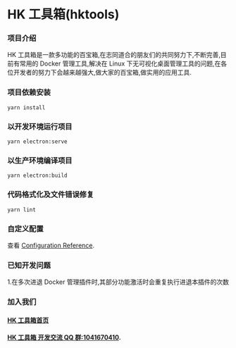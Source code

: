 # HK 工具箱(hktools)

### 项目介绍

HK 工具箱是一款多功能的百宝箱,在志同道合的朋友们的共同努力下,不断完善,目前有常用的 Docker 管理工具,解决在 Linux 下无可视化桌面管理工具的问题,在各位开发者的努力下会越来越强大,做大家的百宝箱,做实用的应用工具.

### 项目依赖安装

```
yarn install
```

### 以开发环境运行项目

```
yarn electron:serve
```

### 以生产环境编译项目

```
yarn electron:build
```

### 代码格式化及文件错误修复

```
yarn lint
```

### 自定义配置

查看 [Configuration Reference](https://cli.vuejs.org/config/).

### 已知开发问题

1.在多次进退 Docker 管理插件时,其部分功能激活时会重复执行进退本插件的次数

### 加入我们

#### [HK 工具箱首页](https://hktools.github.io/)

#### [HK 工具箱 开发交流 QQ 群:1041670410](https://jq.qq.com/?_wv=1027&k=5ZTFKGt).
